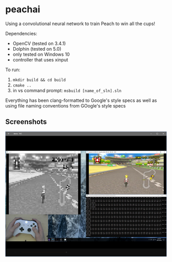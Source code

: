 # peachai

Using a convolutional neural network to train Peach to win all the cups! 

Dependencies:
* OpenCV (tested on 3.4.1)
* Dolphin (tested on 5.0)
* only tested on Windows 10
* controller that uses xinput

To run:
1. `mkdir build && cd build`
2. `cmake ..`
3. in vs command prompt: `msbuild [name_of_sln].sln`

Everything has been clang-formatted to Google's style specs as well as using file naming conventions from GOogle's style specs

## Screenshots
![training](images/training.PNG)